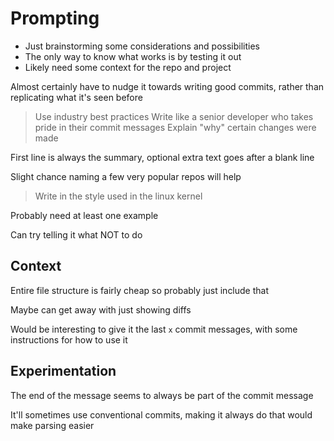 # Prompting

- Just brainstorming some considerations and possibilities
- The only way to know what works is by testing it out
- Likely need some context for the repo and project

Almost certainly have to nudge it towards writing good commits, rather than replicating what it's seen before
> Use industry best practices
> Write like a senior developer who takes pride in their commit messages
> Explain "why" certain changes were made

First line is always the summary, optional extra text goes after a blank line

Slight chance naming a few very popular repos will help
> Write in the style used in the linux kernel

Probably need at least one example

Can try telling it what NOT to do

## Context

Entire file structure is fairly cheap so probably just include that

Maybe can get away with just showing diffs

Would be interesting to give it the last `x` commit messages, with some instructions for how to use it

## Experimentation

The end of the message seems to always be part of the commit message

It'll sometimes use conventional commits, making it always do that would make parsing easier
